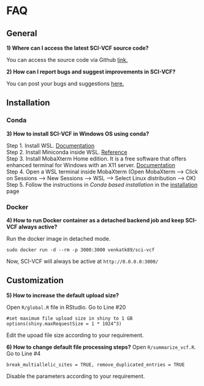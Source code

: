 # FAQ

## General
**1) Where can I access the latest SCI-VCF source code?**

You can access the source code via Github <a href="https://github.com/venkatk89/SCI-VCF" target="_blank">link.</a>


**2) How can I report bugs and suggest improvements in SCI-VCF?**

You can post your bugs and suggestions <a href="https://github.com/venkatk89/SCI-VCF/issues" target="_blank">here.</a>

## Installation

### Conda

**3) How to install SCI-VCF in Windows OS using conda?**

Step 1. Install WSL. [Documentation](https://docs.microsoft.com/en-us/windows/wsl/install) <br>
Step 2. Install Miniconda inside WSL. [Reference](https://educe-ubc.github.io/conda.html) <br>
Step 3. Install MobaXterm Home edition. It is a free software that offers enhanced terminal for Windows with an X11 server. [Documentation](https://mobaxterm.mobatek.net/download.html) <br> 
Step 4. Open a WSL terminal inside MobaXterm (Open MobaXterm --> Click on Sessions --> New Sessions --> WSL --> Select Linux distribution --> OK)
Step 5. Follow the instructions in *Conda based installation* in the [installation](installation.md) page  


### Docker

**4) How to run Docker container as a detached backend job and keep SCI-VCF always active?**

Run the docker image in detached mode.
```
sudo docker run -d --rm -p 3000:3000 venkatk89/sci-vcf
```
Now, SCI-VCF will always be active at ```http://0.0.0.0:3000/```

## Customization

**5) How to increase the default upload size?**

Open ```R/global.R``` file in RStudio. Go to Line #20
```
#set maximum file upload size in shiny to 1 GB
options(shiny.maxRequestSize = 1 * 1024^3) 
```
Edit the upoad file size according to your requirement.

**6) How to change default file processing steps?**
Open ```R/summarize_vcf.R```. Go to Line #4
```
break_multiallelic_sites = TRUE, remove_duplicated_entries = TRUE
```
Disable the parameters according to your requirement.